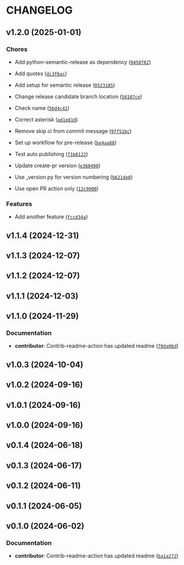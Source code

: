 # CHANGELOG


## v1.2.0 (2025-01-01)

### Chores

- Add python-semantic-release as dependency
  ([`9458f82`](https://github.com/ImperialCollegeLondon/PyProBE/commit/9458f82274ddb03481fa8325fc84a753163b3574))

- Add quotes
  ([`dc3f6ac`](https://github.com/ImperialCollegeLondon/PyProBE/commit/dc3f6aca47abdfd996c9524b97d6d66485dc3d93))

- Add setup for semantic release
  ([`0523185`](https://github.com/ImperialCollegeLondon/PyProBE/commit/0523185db1bdcaf3d6027d2de8e1b1c990e8b9a7))

- Change release candidate branch location
  ([`56107ce`](https://github.com/ImperialCollegeLondon/PyProBE/commit/56107ce6b72bcf123089467c46018e7274795ecf))

- Check name
  ([`56d4c41`](https://github.com/ImperialCollegeLondon/PyProBE/commit/56d4c4134c726b78998f57cccee722961645eb86))

- Correct asterisk
  ([`ad1e81d`](https://github.com/ImperialCollegeLondon/PyProBE/commit/ad1e81d6566a063b7db56354ce258d10eea94b6b))

- Remove skip ci from commit message
  ([`9ff51bc`](https://github.com/ImperialCollegeLondon/PyProBE/commit/9ff51bcc472ddbe7a73e51b1293b3b473c8b2b16))

- Set up workflow for pre-release
  ([`be4aa88`](https://github.com/ImperialCollegeLondon/PyProBE/commit/be4aa88b2f4002b950a5b65684a3065bdb7e28c2))

- Test auto publishing
  ([`f1b8122`](https://github.com/ImperialCollegeLondon/PyProBE/commit/f1b8122e12f75d54577efc47b7899ce7a056d8cf))

- Update create-pr version
  ([`e360490`](https://github.com/ImperialCollegeLondon/PyProBE/commit/e360490412e8fdef81f6958727ee8b7c15f919b8))

- Use _version.py for version numbering
  ([`b621de0`](https://github.com/ImperialCollegeLondon/PyProBE/commit/b621de0f77ca0684456671b170a05d5bc94ae9aa))

- Use open PR action only
  ([`12c9900`](https://github.com/ImperialCollegeLondon/PyProBE/commit/12c9900615179edf8cf9c9bba82222c48a1626e7))

### Features

- Add another feature
  ([`fccd34a`](https://github.com/ImperialCollegeLondon/PyProBE/commit/fccd34a97f40e6b4198842fb3fb707028a9a62c6))


## v1.1.4 (2024-12-31)


## v1.1.3 (2024-12-07)


## v1.1.2 (2024-12-07)


## v1.1.1 (2024-12-03)


## v1.1.0 (2024-11-29)

### Documentation

- **contributor**: Contrib-readme-action has updated readme
  ([`70da06d`](https://github.com/ImperialCollegeLondon/PyProBE/commit/70da06d55a8254b6b2a4a5deb67d950b68782f68))


## v1.0.3 (2024-10-04)


## v1.0.2 (2024-09-16)


## v1.0.1 (2024-09-16)


## v1.0.0 (2024-09-16)


## v0.1.4 (2024-06-18)


## v0.1.3 (2024-06-17)


## v0.1.2 (2024-06-11)


## v0.1.1 (2024-06-05)


## v0.1.0 (2024-06-02)

### Documentation

- **contributor**: Contrib-readme-action has updated readme
  ([`ba1a272`](https://github.com/ImperialCollegeLondon/PyProBE/commit/ba1a272a78893fd73aa18ee44630fd7356fefcef))
